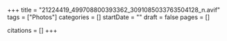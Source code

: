+++
title = "21224419_499708800393362_3091085033763504128_n.avif"
tags = ["Photos"]
categories = []
startDate = ""
draft = false
pages = []

citations = []
+++
